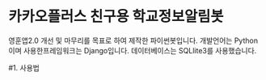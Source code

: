  카카오플러스 친구용 학교정보알림봇
 ==============================
 영훈앱2.0 개선 및 마무리를 목표로 하여 제작한 파이썬봇입니다.
 개발언어는 Python이며 사용한프레임워크는 Django입니다. 데이터베이스는 SQLlite3를 사용했습니다.
 
 #1. 사용법

